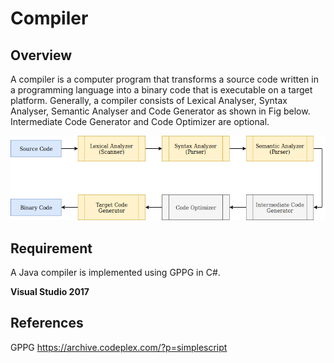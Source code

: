 # Compiler

## Overview

A compiler is a computer program that transforms a source code written in a programming language into a binary code that is executable on a target platform. Generally, a compiler consists of Lexical Analyser, Syntax Analyser, Semantic Analyser and Code Generator as shown in Fig below. Intermediate Code Generator and Code Optimizer are optional.

![image](https://github.com/JunwookHeo/Compiler/blob/master/Compiler%20Structure.png)


## Requirement
A Java compiler is implemented using GPPG in C#.

**Visual Studio 2017**

## References

GPPG https://archive.codeplex.com/?p=simplescript
